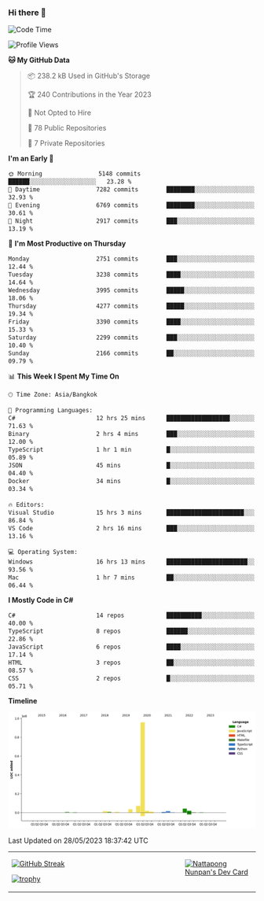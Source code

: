 ### Hi there 👋

<!--START_SECTION:waka-->
![Code Time](http://img.shields.io/badge/Code%20Time-593%20hrs%2046%20mins-blue)

![Profile Views](http://img.shields.io/badge/Profile%20Views-1-blue)

**🐱 My GitHub Data** 

> 📦 238.2 kB Used in GitHub's Storage 
 > 
> 🏆 240 Contributions in the Year 2023
 > 
> 🚫 Not Opted to Hire
 > 
> 📜 78 Public Repositories 
 > 
> 🔑 7 Private Repositories 
 > 
**I'm an Early 🐤** 

```text
🌞 Morning                5148 commits        ██████░░░░░░░░░░░░░░░░░░░   23.28 % 
🌆 Daytime                7282 commits        ████████░░░░░░░░░░░░░░░░░   32.93 % 
🌃 Evening                6769 commits        ████████░░░░░░░░░░░░░░░░░   30.61 % 
🌙 Night                  2917 commits        ███░░░░░░░░░░░░░░░░░░░░░░   13.19 % 
```
📅 **I'm Most Productive on Thursday** 

```text
Monday                   2751 commits        ███░░░░░░░░░░░░░░░░░░░░░░   12.44 % 
Tuesday                  3238 commits        ████░░░░░░░░░░░░░░░░░░░░░   14.64 % 
Wednesday                3995 commits        █████░░░░░░░░░░░░░░░░░░░░   18.06 % 
Thursday                 4277 commits        █████░░░░░░░░░░░░░░░░░░░░   19.34 % 
Friday                   3390 commits        ████░░░░░░░░░░░░░░░░░░░░░   15.33 % 
Saturday                 2299 commits        ███░░░░░░░░░░░░░░░░░░░░░░   10.40 % 
Sunday                   2166 commits        ██░░░░░░░░░░░░░░░░░░░░░░░   09.79 % 
```


📊 **This Week I Spent My Time On** 

```text
🕑︎ Time Zone: Asia/Bangkok

💬 Programming Languages: 
C#                       12 hrs 25 mins      ██████████████████░░░░░░░   71.63 % 
Binary                   2 hrs 4 mins        ███░░░░░░░░░░░░░░░░░░░░░░   12.00 % 
TypeScript               1 hr 1 min          █░░░░░░░░░░░░░░░░░░░░░░░░   05.89 % 
JSON                     45 mins             █░░░░░░░░░░░░░░░░░░░░░░░░   04.40 % 
Docker                   34 mins             █░░░░░░░░░░░░░░░░░░░░░░░░   03.34 % 

🔥 Editors: 
Visual Studio            15 hrs 3 mins       ██████████████████████░░░   86.84 % 
VS Code                  2 hrs 16 mins       ███░░░░░░░░░░░░░░░░░░░░░░   13.16 % 

💻 Operating System: 
Windows                  16 hrs 13 mins      ███████████████████████░░   93.56 % 
Mac                      1 hr 7 mins         ██░░░░░░░░░░░░░░░░░░░░░░░   06.44 % 
```

**I Mostly Code in C#** 

```text
C#                       14 repos            ██████████░░░░░░░░░░░░░░░   40.00 % 
TypeScript               8 repos             ██████░░░░░░░░░░░░░░░░░░░   22.86 % 
JavaScript               6 repos             ████░░░░░░░░░░░░░░░░░░░░░   17.14 % 
HTML                     3 repos             ██░░░░░░░░░░░░░░░░░░░░░░░   08.57 % 
CSS                      2 repos             █░░░░░░░░░░░░░░░░░░░░░░░░   05.71 % 
```



**Timeline**

![Lines of Code chart](https://raw.githubusercontent.com/aixasz/aixasz/main/assets/bar_graph.png)


 Last Updated on 28/05/2023 18:37:42 UTC
<!--END_SECTION:waka-->

<table>
<tr>
<td width="70%" valign="top">
 
 [![GitHub Streak](http://github-readme-streak-stats.herokuapp.com?user=aixasz&theme=github-dark&hide_border=true&date_format=%5BY%20%5DM%20j)](https://git.io/streak-stats)

 [![trophy](https://github-profile-trophy.vercel.app/?username=aixasz&theme=onedark)](https://github.com/ryo-ma/github-profile-trophy)
 </td>
<td width="30%" valign="top">
 
<a href="https://app.daily.dev/aixasz"><img src="https://api.daily.dev/devcards/403207936e6547c9a85ea449e9f3abe8.png?r=re8" alt="Nattapong Nunpan's Dev Card"/></a>

 </td>
</tr>
</table>
 
